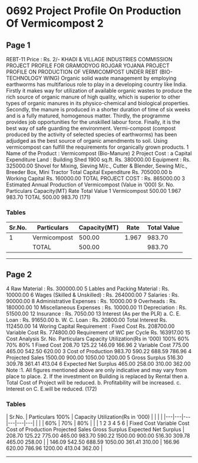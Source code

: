 # 0692 Project Profile On Production Of Vermicompost 2

## Page 1

REBT-11 Price : Rs. 2/- KHADI & VILLAGE INDUSTRIES COMMISSION PROJECT PROFILE FOR GRAMODYOG ROJGAR YOJANA PROJECT PROFILE ON PRODUCTION OF VERMICOMPOST UNDER REBT (BIO-TECHNOLOGY WING) Organic solid waste management by employing earthworms has multifarious role to play in a developing country like India. Firstly it makes way for utilization of available organic wastes to produce the rich source of organic manure of high quality, which is superior to other types of organic manures in its physico-chemical and biological properties. Secondly, the manure is produced in a shorter duration of time of six weeks and is a fully matured, homogenous matter. Thirdly, the programme provides job opportunities for the unskilled labour force. Finally, it is the best way of safe guarding the environment. Vermi-compost (compost produced by the activity of selected species of earthworms) has been adjudged as the best source of organic amendments to soil. Using vermicompost can fulfill the requirements for organically grown products. 1 Name of the Product : Vermicompost (Bio-Manure) 2 Project Cost : a Capital Expenditure Land : Building Shed 1900 sq.ft. Rs. 380000.00 Equipment : Rs. 325000.00 Shovel for Mixing, Sieving M/c., Cutter & Blender, Sewing M/c., Breeder Box, Mini Tractor Total Capital Expenditure Rs. 705000.00 b Working Capital Rs. 160000.00 TOTAL PROJECT COST : Rs. 865000.00 3 Estimated Annual Production of Vermicompost (Value in ‘000) Sr. No. Particulars Capacity(MT) Rate Total Value 1 Vermicompost 500.00 1.967 983.70 TOTAL 500.00 983.70 (171)

### Tables

| Sr.No. | Particulars | Capacity(MT) | Rate | Total Value |
|---|---|---|---|---|
| 1 | Vermicompost | 500.00 | 1.967 | 983.70 |
|  | TOTAL | 500.00 |  | 983.70 |

---

## Page 2

4 Raw Material : Rs. 300000.00 5 Lables and Packing Material : Rs. 10000.00 6 Wages (Skilled & Unskilled) : Rs. 264000.00 7 Salaries : Rs. 90000.00 8 Administrative Expenses : Rs. 10000.00 9 Overheads : Rs. 180000.00 10 Miscellaneous Expenses : Rs. 10000.00 11 Depreciation : Rs. 51500.00 12 Insurance : Rs. 7050.00 13 Interest (As per the PLR) a. C. E. Loan : Rs. 91650.00 b. W. C. Loan : Rs. 20800.00 Total Interest Rs. 112450.00 14 Woring Capital Requirement : Fixed Cost Rs. 208700.00 Variable Cost Rs. 774800.00 Requirement of WC per Cycle Rs. 163917.00 15 Cost Analysis Sr. No. Particulars Capacity Utilization(Rs in ‘000) 100% 60% 70% 80% 1 Fixed Cost 208.70 125.22 146.09 166.96 2 Variable Cost 775.00 465.00 542.50 620.00 3 Cost of Production 983.70 590.22 688.59 786.96 4 Projected Sales 1500.00 900.00 1050.00 1200.00 5 Gross Surplus 516.30 309.78 361.41 413.04 6 Expected Net Surplus 465.00 258.00 310.00 362.00 Note :1. All figures mentioned above are only indicative and may vary from place to place. 2. If the investment on Building is replaced by Rental then a. Total Cost of Project will be reduced. b. Profitability will be increased. c. Interest on C. E.will be reduced. (172)

### Tables

| Sr.No. | Particulars
100% | Capacity Utilization(Rs in ‘000) |  |  |  |
|---|---|---|---|---|---|
|  |  | 60% | 70% | 80% |  |
| 1
2
3
4
5
6 | Fixed Cost
Variable Cost
Cost of Production
Projected Sales
Gross Surplus
Expected Net Surplus | 208.70 125.22
775.00 465.00
983.70 590.22
1500.00 900.00
516.30 309.78
465.00 258.00 |  | 146.09
542.50
688.59
1050.00
361.41
310.00 | 166.96
620.00
786.96
1200.00
413.04
362.00 |

---
